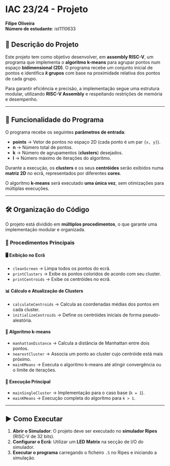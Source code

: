 # IAC 23/24 - Projeto
**Filipe Oliveira**  
**Número de estudante**: ist1110633

## 📌 Descrição do Projeto  

Este projeto tem como objetivo desenvolver, em **assembly RISC-V**, um programa que implementa o **algoritmo k-means** para agrupar pontos num espaço **bidimensional (2D)**. O programa recebe um conjunto inicial de pontos e identifica **𝑘 grupos** com base na proximidade relativa dos pontos de cada grupo.   

Para garantir eficiência e precisão, a implementação segue uma estrutura modular, utilizando **RISC-V Assembly** e respeitando restrições de memória e desempenho.  

---

## 🎯 Funcionalidade do Programa  

O programa recebe os seguintes **parâmetros de entrada**:  

- **points** → Vetor de pontos no espaço 2D (cada ponto é um par `{x, y}`).  
- **n** → Número total de pontos.  
- **k** → Número de agrupamentos (**clusters**) desejados.  
- **l** → Número máximo de iterações do algoritmo.  

Durante a execução, os **clusters** e os seus **centróides** serão exibidos numa **matriz 2D** no ecrã, representados por diferentes **cores**.  

O algoritmo **k-means** será executado **uma única vez**, sem otimizações para múltiplas execuções.  

---

## 🛠 Organização do Código  

O projeto está dividido em **múltiplos procedimentos**, o que garante uma implementação modular e organizada.  

### 📌 **Procedimentos Principais**  

#### 🖥️ **Exibição no Ecrã**  
- `cleanScreen` → Limpa todos os pontos do ecrã.  
- `printClusters` → Exibe os pontos coloridos de acordo com seu cluster.  
- `printCentroids` → Exibe os centróides no ecrã.  

#### 📊 **Cálculo e Atualização de Clusters**  
- `calculateCentroids` → Calcula as coordenadas médias dos pontos em cada cluster.  
- `initializeCentroids` → Define os centróides iniciais de forma pseudo-aleatória.  

#### 🔢 **Algoritmo k-means**  
- `manhattanDistance` → Calcula a distância de Manhattan entre dois pontos.  
- `nearestCluster` → Associa um ponto ao cluster cujo centróide está mais próximo.  
- `mainKMeans` → Executa o algoritmo k-means até atingir convergência ou o limite de iterações.  

#### 🎯 **Execução Principal**  
- `mainSingleCluster` → Implementação para o caso base (`k = 1`).  
- `mainKMeans` → Execução completa do algoritmo para `k > 1`.  

---

## ▶️ Como Executar  

1. **Abrir o Simulador**: O projeto deve ser executado no **simulador Ripes** (RISC-V de 32 bits).  
2. **Configurar o Ecrã**: Utilizar um **LED Matrix** na secção de I/O do simulador.  
3. **Executar o programa** carregando o ficheiro `.S` no Ripes e iniciando a simulação.